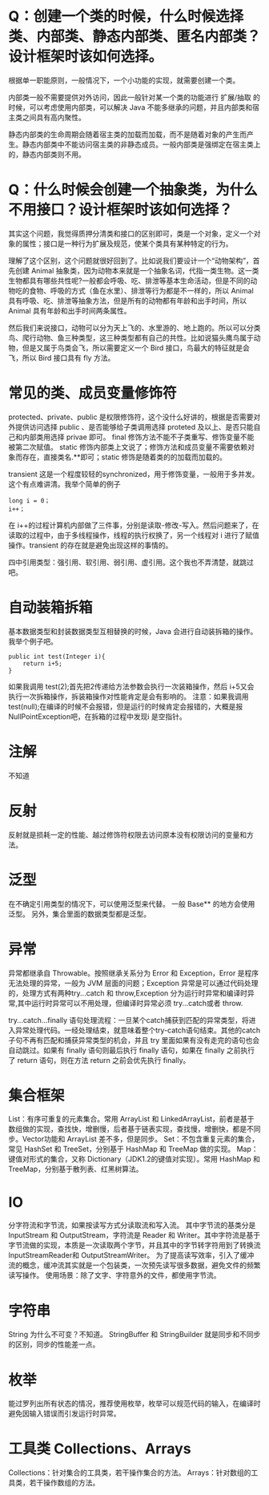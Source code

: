
# Q：创建一个类的时候，什么时候选择类、内部类、静态内部类、匿名内部类？设计框架时该如何选择。

根据单一职能原则，一般情况下，一个小功能的实现，就需要创建一个类。

内部类一般不需要提供对外访问，因此一般针对某一个类的功能进行 扩展/抽取 的时候，可以考虑使用内部类，可以解决 Java 不能多继承的问题，并且内部类和宿主类之间具有高内聚性。

静态内部类的生命周期会随着宿主类的加载而加载，而不是随着对象的产生而产生。静态内部类中不能访问宿主类的非静态成员。一般内部类是强绑定在宿主类上的，静态内部类则不用。

# Q：什么时候会创建一个抽象类，为什么不用接口？设计框架时该如何选择？

其实这个问题，我觉得质押分清类和接口的区别即可，类是一个对象，定义一个对象的属性；接口是一种行为扩展及规范，使某个类具有某种特定的行为。

理解了这个区别，这个问题就很好回到了。比如说我们要设计一个“动物架构”，首先创建 Animal 抽象类，因为动物本来就是一个抽象名词，代指一类生物。这一类生物都具有哪些共性呢?一般都会呼吸、吃、排泄等基本生命活动，但是不同的动物吃的食物、呼吸的方式（鱼在水里）、排泄等行为都是不一样的，所以 Animal 具有呼吸、吃、排泄等抽象方法，但是所有的动物都有年龄和出手时间，所以 Animal 具有年龄和出手时间两条属性。

然后我们来说接口，动物可以分为天上飞的、水里游的、地上跑的。所以可以分类鸟、爬行动物、鱼三种类型，这三种类型都有自己的共性。比如说猫头鹰鸟属于动物，但是又属于鸟类会飞，所以需要定义一个 Bird 接口，鸟最大的特征就是会飞，所以 Bird 接口具有 fly 方法。

# 常见的类、成员变量修饰符
protected、private、public 是权限修饰符，这个没什么好讲的，根据是否需要对外提供访问选择 public 、是否能够给子类调用选择 proteted 及以上、是否只能自己和内部类用选择 privae 即可。
final 修饰方法不能不子类重写、修饰变量不能被第二次赋值。
static 修饰内部类上文说了；修饰方法和成员变量不需要依赖对象而存在，直接类名.**即可；static 修饰是随着类的的加载而加载的。

transient 这是一个程度较轻的synchronized，用于修饰变量，一般用于多并发。这个有点难讲清。我举个简单的例子

	long i = 0；
	i++；
在 i++的过程计算机内部做了三件事，分别是读取-修改-写入。然后问题来了，在读取的过程中，由于多线程操作，线程的执行权换了，另一个线程对 i 进行了赋值操作。transient 的存在就是避免出现这样的事情的。

四中引用类型：强引用、软引用、弱引用、虚引用。这个我也不弄清楚，就跳过吧。

# 自动装箱拆箱
基本数据类型和封装数据类型互相替换的时候，Java 会进行自动装拆箱的操作。我举个例子吧。

	public int test(Integer i){
		return i+5;
	}
如果我调用 test(2);首先把2传递给方法参数会执行一次装箱操作，然后 i+5又会执行一次拆箱操作，拆装箱操作对性能肯定是会有影响的。
注意：如果我调用 test(null);在编译的时候不会报错，但是运行的时候肯定会报错的，大概是报 NullPointException吧，在拆箱的过程中发现i 是空指针。

# 注解
不知道

# 反射
反射就是损耗一定的性能、越过修饰符权限去访问原本没有权限访问的变量和方法。

# 泛型
在不确定引用类型的情况下，可以使用泛型来代替。
一般 Base** 的地方会使用泛型。
另外，集合里面的数据类型都是泛型。

# 异常
异常都继承自 Throwable。按照继承关系分为 Error 和 Exception，Error 是程序无法处理的异常，一般为 JVM 层面的问题；Exception 异常是可以通过代码处理的，处理方式有两种try...catch 和 throw,Exception 分为运行时异常和编译时异常,其中运行时异常可以不用处理，但编译时异常必须 try...catch或者 throw.

try...catch...finally 语句处理流程：一旦某个catch捕获到匹配的异常类型，将进入异常处理代码。一经处理结束，就意味着整个try-catch语句结束。其他的catch子句不再有匹配和捕获异常类型的机会，并且 try 里面如果有没有走完的语句也会自动跳过。如果有 finally 语句则最后执行 finally 语句，如果在 finally 之前执行了 return 语句，则在方法 return 之前会优先执行 finally。


# 集合框架
List：有序可重复的元素集合。常用 ArrayList 和 LinkedArrayList，前者是基于数组做的实现，查找快，增删慢，后者基于链表实现，查找慢，增删快，都是不同步。Vector功能和 ArrayList 差不多，但是同步。
Set：不包含重复元素的集合，常见 HashSet 和 TreeSet，分别基于 HashMap 和 TreeMap 做的实现。
Map：键值对形式的集合，又称 Dictionary（JDK1.2的键值对实现）。常用 HashMap 和 TreeMap，分别基于散列表、红黑树算法。


# IO
分字符流和字节流，如果按读写方式分读取流和写入流。
其中字节流的基类分是 InputStream 和 OutputStream，字符流是 Reader 和 Writer。其中字符流是基于字节流做的实现，本质是一次读取两个字节，并且其中的字节转字符用到了转换流 InputStreamReader和 OutputStreamWriter。
为了提高读写效率，引入了缓冲流的概念，缓冲流其实就是一个包装类，一次预先读写很多数据，避免文件的频繁读写操作。
使用场景：除了文字、字符意外的文件，都使用字节流。


# 字符串
String 为什么不可变？不知道。
StringBuffer 和 StringBuilder 就是同步和不同步的区别，同步的性能差一点。

# 枚举
能过罗列出所有状态的情况，推荐使用枚举，枚举可以规范代码的输入，在编译时避免因输入错误而引发运行时异常。

# 工具类 Collections、Arrays
Collections：针对集合的工具类，若干操作集合的方法。
Arrays：针对数组的工具类，若干操作数组的方法。


